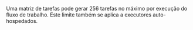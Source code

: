 Uma matriz de tarefas pode gerar 256 tarefas no máximo por execução do fluxo de trabalho. Este limite também se aplica a executores auto-hospedados.